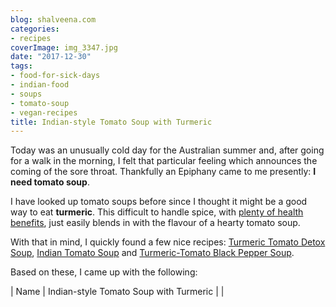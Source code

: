 ```yaml
---
blog: shalveena.com
categories:
- recipes
coverImage: img_3347.jpg
date: "2017-12-30"
tags:
- food-for-sick-days
- indian-food
- soups
- tomato-soup
- vegan-recipes
title: Indian-style Tomato Soup with Turmeric
---
```


Today was an unusually cold day for the Australian summer and, after going for a walk in the morning, I felt that particular feeling which announces the coming of the sore throat. Thankfully an Epiphany came to me presently: **I need tomato soup**.

I have looked up tomato soups before since I thought it might be a good way to eat **turmeric**. This difficult to handle spice, with [plenty of health benefits](https://melaniesholistichealing.wordpress.com/2015/06/23/turmeric-a-spice-for-health/), just easily blends in with the flavour of a hearty tomato soup.

With that in mind, I quickly found a few nice recipes: [Turmeric Tomato Detox Soup](http://detoxdiy.com/turmeric-tomato-detox-soup), [Indian Tomato Soup](http://www.vegrecipesofindia.com/tomato-soup-recipe-restaurant-style/) and [Turmeric-Tomato Black Pepper Soup](http://www.healthy-holistic-living.com/turmeric-tomato-soup-recipe.html).

Based on these, I came up with the following:

| Name | Indian-style Tomato Soup with Turmeric |
|
